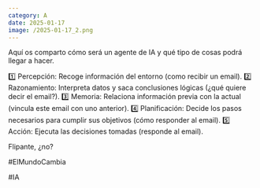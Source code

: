 ```yaml
--- 
category: A 
date: 2025-01-17 
image: /2025-01-17_2.png 
--- 
```


Aquí os comparto cómo será un agente de IA y qué tipo de cosas podrá llegar a hacer. 

1️⃣ Percepción: Recoge información del entorno (como recibir un email).
2️⃣ Razonamiento: Interpreta datos y saca conclusiones lógicas (¿qué quiere decir el email?).
3️⃣ Memoria: Relaciona información previa con la actual (vincula este email con uno anterior).
4️⃣ Planificación: Decide los pasos necesarios para cumplir sus objetivos (cómo responder al email).
5️⃣ Acción: Ejecuta las decisiones tomadas (responde al email).

Flipante, ¿no?

#ElMundoCambia

#IA